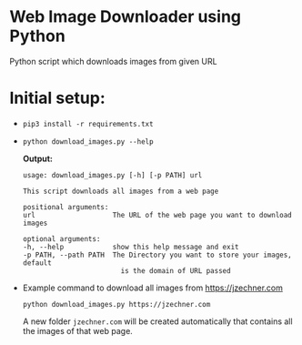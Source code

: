 # Web Image Downloader using Python
Python script which downloads images from given URL

# Initial setup:
- `pip3 install -r requirements.txt`
- 
    ```
    python download_images.py --help
    ```
    **Output:**
    ```
    usage: download_images.py [-h] [-p PATH] url

    This script downloads all images from a web page

    positional arguments:
    url                   The URL of the web page you want to download images

    optional arguments:
    -h, --help            show this help message and exit
    -p PATH, --path PATH  The Directory you want to store your images, default
                            is the domain of URL passed
    ```
- Example command to download all images from https://jzechner.com
    ```
    python download_images.py https://jzechner.com
    ```
    A new folder `jzechner.com` will be created automatically that contains all the images of that web page.